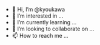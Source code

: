 - 👋 Hi, I’m @kyoukawa
- 👀 I’m interested in ...
- 🌱 I’m currently learning ...
- 💞️ I’m looking to collaborate on ...
- 📫 How to reach me ...

<!---
kyoukawa/kyoukawa is a ✨ special ✨ repository because its `README.md` (this file) appears on your GitHub profile.
You can click the Preview link to take a look at your changes.
--->
